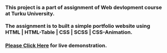 ### This project is a part of assignment of Web devlopment course at Turku University. <br/> <br/> The assignment is to built a simple portfolio website using HTML | HTML-Table | CSS | SCSS | CSS-Animation.
### [Please Click Here](https://sujanrajs-utu-assignment-0.netlify.app/) for live demonstration.
